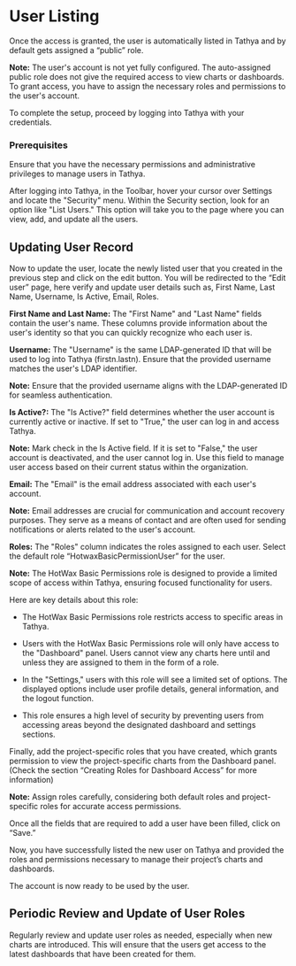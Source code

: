 # User Listing

Once the access is granted, the user is automatically listed in Tathya and by default gets assigned a “public” role.

**Note:** The user's account is not yet fully configured. The auto-assigned public role does not give the required access to view charts or dashboards. To grant access, you have to assign the necessary roles and permissions to the user's account.

To complete the setup, proceed by logging into Tathya with your credentials.

### Prerequisites

Ensure that you have the necessary permissions and administrative privileges to manage users in Tathya.

After logging into Tathya, in the Toolbar, hover your cursor over Settings and locate the "Security" menu. Within the Security section, look for an option like "List Users." This option will take you to the page where you can view, add, and update all the users.

## Updating User Record

Now to update the user, locate the newly listed user that you created in the previous step and click on the edit button. You will be redirected to the “Edit user” page, here verify and update user details such as, First Name, Last Name, Username, Is Active, Email, Roles.

**First Name and Last Name:** The "First Name" and "Last Name" fields contain the user's name. These columns provide information about the user's identity so that you can quickly recognize who each user is.

**Username:** The "Username" is the same LDAP-generated ID that will be used to log into Tathya (firstn.lastn). Ensure that the provided username matches the user's LDAP identifier.

**Note:** Ensure that the provided username aligns with the LDAP-generated ID for seamless authentication.

**Is Active?:** The "Is Active?" field determines whether the user account is currently active or inactive. If set to "True," the user can log in and access Tathya.

**Note:** Mark check in the Is Active field. If it is set to "False," the user account is deactivated, and the user cannot log in. Use this field to manage user access based on their current status within the organization.

**Email:** The "Email" is the email address associated with each user's account.

**Note:** Email addresses are crucial for communication and account recovery purposes. They serve as a means of contact and are often used for sending notifications or alerts related to the user's account.

**Roles:** The "Roles" column indicates the roles assigned to each user. Select the default role “HotwaxBasicPermissionUser” for the user.

**Note:** The HotWax Basic Permissions role is designed to provide a limited scope of access within Tathya, ensuring focused functionality for users.

Here are key details about this role:

- The HotWax Basic Permissions role restricts access to specific areas in Tathya.

- Users with the HotWax Basic Permissions role will only have access to the "Dashboard" panel. Users cannot view any charts here until and unless they are assigned to them in the form of a role.

- In the "Settings," users with this role will see a limited set of options. The displayed options include user profile details, general information, and the logout function.

- This role ensures a high level of security by preventing users from accessing areas beyond the designated dashboard and settings sections.

Finally, add the project-specific roles that you have created, which grants permission to view the project-specific charts from the Dashboard panel. (Check the section “Creating Roles for Dashboard Access” for more information)

**Note:** Assign roles carefully, considering both default roles and project-specific roles for accurate access permissions.

Once all the fields that are required to add a user have been filled, click on “Save.”

Now, you have successfully listed the new user on Tathya and provided the roles and permissions necessary to manage their project’s charts and dashboards.

The account is now ready to be used by the user.

## Periodic Review and Update of User Roles

Regularly review and update user roles as needed, especially when new charts are introduced. This will ensure that the users get access to the latest dashboards that have been created for them.
